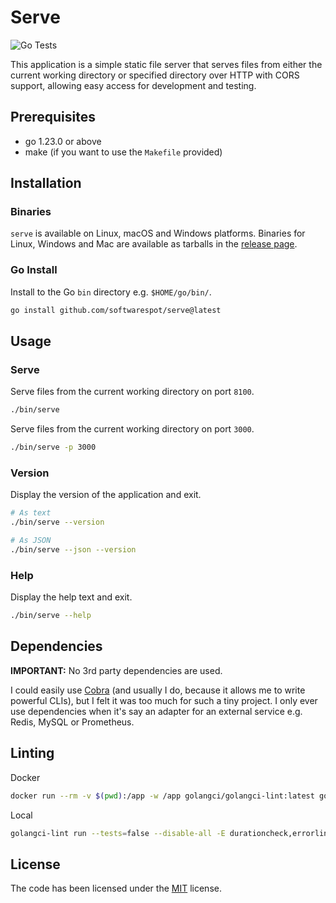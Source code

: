 # Serve

![Go Tests](https://github.com/softwarespot/serve/actions/workflows/go.yml/badge.svg)

This application is a simple static file server that serves files from either the current working directory or specified directory over HTTP with CORS support, allowing easy access for development and testing.

## Prerequisites

-   go 1.23.0 or above
-   make (if you want to use the `Makefile` provided)

## Installation

### Binaries

`serve` is available on Linux, macOS and Windows platforms.
Binaries for Linux, Windows and Mac are available as tarballs in the [release page](https://github.com/softwarespot/serve/releases).

### Go Install

Install to the Go `bin` directory e.g. `$HOME/go/bin/`.

```bash
go install github.com/softwarespot/serve@latest
```

## Usage

### Serve

Serve files from the current working directory on port `8100`.

```bash
./bin/serve
```

Serve files from the current working directory on port `3000`.

```bash
./bin/serve -p 3000
```

### Version

Display the version of the application and exit.

```bash
# As text
./bin/serve --version

# As JSON
./bin/serve --json --version
```

### Help

Display the help text and exit.

```bash
./bin/serve --help
```

## Dependencies

**IMPORTANT:** No 3rd party dependencies are used.

I could easily use [Cobra](https://github.com/spf13/cobra) (and usually I do,
because it allows me to write powerful CLIs), but I felt it was too much for
such a tiny project. I only ever use dependencies when it's say an adapter for
an external service e.g. Redis, MySQL or Prometheus.

## Linting

Docker

```bash
docker run --rm -v $(pwd):/app -w /app golangci/golangci-lint:latest golangci-lint run -v --tests=false --disable-all -E durationcheck,errorlint,exhaustive,gocritic,gosimple,ineffassign,misspell,predeclared,revive,staticcheck,unparam,unused,whitespace --max-issues-per-linter=10000 --max-same-issues=10000
```

Local

```bash
golangci-lint run --tests=false --disable-all -E durationcheck,errorlint,exhaustive,gocritic,gosimple,ineffassign,misspell,predeclared,revive,staticcheck,unparam,unused,whitespace --max-issues-per-linter=10000 --max-same-issues=10000
```

## License

The code has been licensed under the [MIT](https://opensource.org/license/mit) license.
